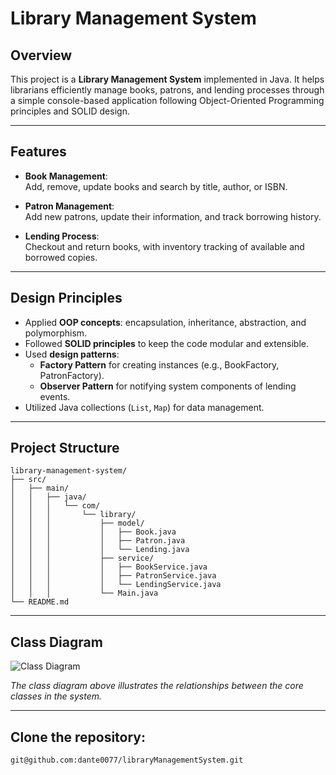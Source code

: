 # Library Management System

## Overview

This project is a **Library Management System** implemented in Java. It helps librarians efficiently manage books, patrons, and lending processes through a simple console-based application following Object-Oriented Programming principles and SOLID design.

---

## Features

- **Book Management**:  
  Add, remove, update books and search by title, author, or ISBN.

- **Patron Management**:  
  Add new patrons, update their information, and track borrowing history.

- **Lending Process**:  
  Checkout and return books, with inventory tracking of available and borrowed copies.

---

## Design Principles

- Applied **OOP concepts**: encapsulation, inheritance, abstraction, and polymorphism.
- Followed **SOLID principles** to keep the code modular and extensible.
- Used **design patterns**:
    - **Factory Pattern** for creating instances (e.g., BookFactory, PatronFactory).
    - **Observer Pattern** for notifying system components of lending events.
- Utilized Java collections (`List`, `Map`) for data management.

---

## Project Structure

```plaintext
library-management-system/
├── src/
│   ├── main/
│   │   ├── java/
│   │   │   └── com/
│   │   │       └── library/
│   │   │           ├── model/
│   │   │           │   ├── Book.java
│   │   │           │   ├── Patron.java
│   │   │           │   └── Lending.java
│   │   │           ├── service/
│   │   │           │   ├── BookService.java
│   │   │           │   ├── PatronService.java
│   │   │           │   └── LendingService.java
│   │   │           └── Main.java
└── README.md
```

---

## Class Diagram

![Class Diagram](https://uml.planttext.com/plantuml/svg/XLHDJuD04BtpApQSq4gZLs9CHG-ID4rZlNXSbhNTbEusor3J6F-xmtuK5ffu0URDrvkProuQe1hQGnsncZODoPNQav-8a9I0W9fdP0DQoAr1Q0ixfGEesEIh03YsPIqO1Q7a9wSOB2IWOqQs73wwYicDDvzDkTxkQlNMEYo4Zj_8aLnJq4ewcgBoFL8YwI5ap9G4og2GNoh0IwMr-aRhJJIWz3aZI_nuN79P8VXqOLJrV5POkxTU-i8Ef5ML-whld2bT9JMMjHK7v1tYsDVMAWP3b7Y2p1p2BjGCcxcXXqcl573QxcbGpQ7LSWJYUQ5j1hFF2DjnjbSjEDushMitN75dRxW-2SODKpSV1fMMcqy-g1Ctk6XAwVjOPtkiaCOqgS5pibrdvsShYK1gqo0db51-qp2Zdv36I3AJYIoS7FrwXyIl-_3s-KWyYJsHk-7qr65Nltwx5tmK0yPtP5HhTA5_ux6t-tN43p59KnBVp-UtyKLrsKJwaNVPX2VpDkgxvd0gNA2h-zFu0m00)

*The class diagram above illustrates the relationships between the core classes in the system.*

---

## Clone the repository:
   ```bash
   git@github.com:dante0077/libraryManagementSystem.git
